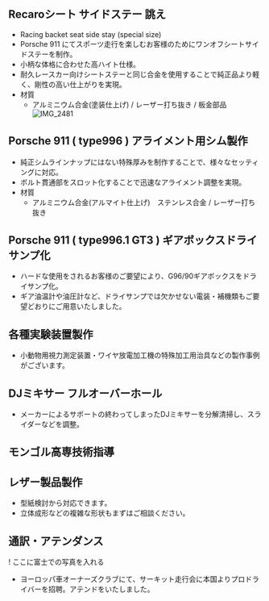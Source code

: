 ## Recaroシート サイドステー 誂え
+ Racing backet seat side stay (special size)
+ Porsche 911 にてスポーツ走行を楽しむお客様のためにワンオフシートサイドステーを制作。
+ 小柄な体格に合わせた高ハイト仕様。
+ 耐久レースカー向けシートステーと同じ合金を使用することで純正品より軽く、剛性の高い仕上がりを実現。
+ 材質
  + アルミニウム合金(塗装仕上げ) / レーザー打ち抜き / 板金部品
![IMG_2481](https://github.com/YoshimiIwasaki/myPortfolio/assets/21331816/0b04f98a-d431-41c7-b44e-c6d18d1e06f1)

 
## Porsche 911 ( type996 ) アライメント用シム製作
+ 純正シムラインナップにはない特殊厚みを制作することで、様々なセッティングに対応。
+ ボルト貫通部をスロット化することで迅速なアライメント調整を実現。
+ 材質
  + アルミニウム合金(アルマイト仕上げ)　ステンレス合金 / レーザー打ち抜き

## Porsche 911 ( type996.1 GT3 ) ギアボックスドライサンプ化
+ ハードな使用をされるお客様のご要望により、G96/90ギアボックスをドライサンプ化。
+ ギア油温計や油圧計など、ドライサンプでは欠かせない電装・補機類もご要望どおりにご用意いたしました。

<!--
## 自転車用ロッドプルブレーキ 特注小部品 小ロット製作
+ レトロ自転車のレトロフィット専用部品を設計製作。
+ 提携企業ネットワークにより小ロット製作から量産まで対応可能。
+ 材質
  + 鋼板(メッキ仕上げ) / レーザー打ち抜き / 板金
  -->

## 各種実験装置製作
+ 小動物用視力測定装置・ワイヤ放電加工機の特殊加工用治具などの製作事例がございます。
 
## DJミキサー フルオーバーホール
+ メーカーによるサポートの終わってしまったDJミキサーを分解清掃し、スライダーなどを調整。

## モンゴル高専技術指導

## レザー製品製作
+ 型紙検討から対応できます。
+ 立体成形などの複雑な形状もまずはご相談ください。

## 通訳・アテンダンス
! ここに富士での写真を入れる
+ ヨーロッパ車オーナーズクラブにて、サーキット走行会に本国よりプロドライバーを招聘。アテンドをいたしました。
